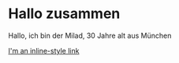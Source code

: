 # Hallo zusammen

Hallo, ich bin der Milad, 30 Jahre alt aus München

[I'm an inline-style link](https://images.app.goo.gl/tEztVSFRW6QWr4D76)
